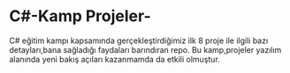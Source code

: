# C#-Kamp Projeler-

C# eğitim kampı kapsamında gerçekleştirdiğimiz ilk 8 proje ile ilgili bazı detayları,bana sağladığı faydaları barındıran repo.
Bu kamp,projeler yazılım alanında yeni bakış açıları kazanmamda da etkili olmuştur. 



